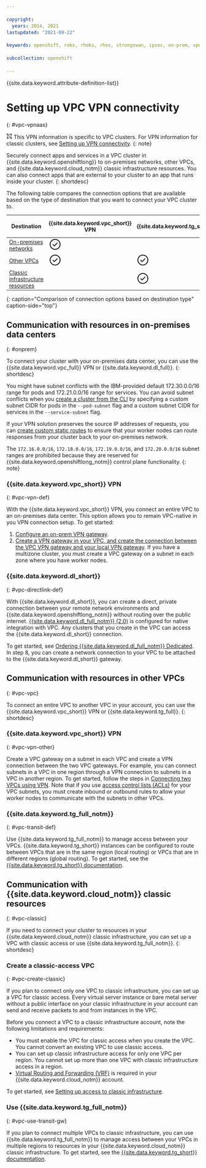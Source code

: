 ```yaml
---

copyright:
  years: 2014, 2021
lastupdated: "2021-09-22"

keywords: openshift, roks, rhoks, rhos, strongswan, ipsec, on-prem, vpnaas, direct link

subcollection: openshift

---
```


{{site.data.keyword.attribute-definition-list}}  


# Setting up VPC VPN connectivity
{: #vpc-vpnaas}

<img src="images/icon-vpc.png" alt="VPC infrastructure provider icon" width="15" style="width:15px; border-style: none"/> This VPN information is specific to VPC clusters. For VPN information for classic clusters, see [Setting up VPN connectivity](/docs/openshift?topic=openshift-vpn).
{: note}

Securely connect apps and services in a VPC cluster in {{site.data.keyword.openshiftlong}} to on-premises networks, other VPCs, and {{site.data.keyword.cloud_notm}} classic infrastructure resources. You can also connect apps that are external to your cluster to an app that runs inside your cluster.
{: shortdesc}

The following table compares the connection options that are available based on the type of destination that you want to connect your VPC cluster to.

| Destination | {{site.data.keyword.vpc_short}} VPN | {{site.data.keyword.tg_short}} | {{site.data.keyword.dl_short}} | Classic-access VPC |
|---|---|---|---|---|
| [On-premises networks](#onprem) |<img src="images/confirm.svg" width="32" alt="Feature available" style="width:32px;" />||<img src="images/confirm.svg" width="32" alt="Feature available" style="width:32px;" />||
| [Other VPCs](#vpc-vpc) |<img src="images/confirm.svg" width="32" alt="Feature available" style="width:32px;" />|<img src="images/confirm.svg" width="32" alt="Feature available" style="width:32px;" />|||
| [Classic infrastructure resources](#vpc-classic) ||<img src="images/confirm.svg" width="32" alt="Feature available" style="width:32px;" />||<img src="images/confirm.svg" width="32" alt="Feature available" style="width:32px;" />|
{: caption="Comparison of connection options based on destination type" caption-side="top"}

## Communication with resources in on-premises data centers
{: #onprem}

To connect your cluster with your on-premises data center, you can use the {{site.data.keyword.vpc_full}} VPN or {{site.data.keyword.dl_full}}.
{: shortdesc}

You might have subnet conflicts with the IBM-provided default 172.30.0.0/16 range for pods and 172.21.0.0/16 range for services. You can avoid subnet conflicts when you [create a cluster from the CLI](/docs/openshift?topic=openshift-kubernetes-service-cli#cli_cluster-create-vpc-gen2) by specifying a custom subnet CIDR for pods in the `--pod-subnet` flag and a custom subnet CIDR for services in the `--service-subnet` flag.

If your VPN solution preserves the source IP addresses of requests, you can [create custom static routes](/docs/openshift?topic=openshift-static-routes) to ensure that your worker nodes can route responses from your cluster back to your on-premises network.

The `172.16.0.0/16`, `172.18.0.0/16`, `172.19.0.0/16`, and `172.20.0.0/16` subnet ranges are prohibited because they are reserved for {{site.data.keyword.openshiftlong_notm}} control plane functionality.
{: note}

### {{site.data.keyword.vpc_short}} VPN
{: #vpc-vpn-def}

With the {{site.data.keyword.vpc_short}} VPN, you connect an entire VPC to an on-premises data center. This option allows you to remain VPC-native in you VPN connection setup. To get started:
1. [Configure an on-prem VPN gateway](/docs/vpc?topic=vpc-vpn-onprem-example#configuring-onprem-gateway).
2. [Create a VPN gateway in your VPC, and create the connection between the VPC VPN gateway and your local VPN gateway](/docs/vpc?topic=vpc-creating-a-vpc-using-the-ibm-cloud-console#vpn-ui). If you have a multizone cluster, you must create a VPC gateway on a subnet in each zone where you have worker nodes.

### {{site.data.keyword.dl_short}}
{: #vpc-directlink-def}

With {{site.data.keyword.dl_short}}, you can create a direct, private connection between your remote network environments and {{site.data.keyword.openshiftlong_notm}} without routing over the public internet. [{{site.data.keyword.dl_full_notm}} (2.0)](/docs/dl?topic=dl-get-started-with-ibm-cloud-dl) is configured for native integration with VPC. Any clusters that you create in the VPC can access the {{site.data.keyword.dl_short}} connection.

To get started, see [Ordering {{site.data.keyword.dl_full_notm}} Dedicated](/docs/dl?topic=dl-how-to-order-ibm-cloud-dl-dedicated). In step 8, you can create a network connection to your VPC to be attached to the {{site.data.keyword.dl_short}} gateway.


## Communication with resources in other VPCs
{: #vpc-vpc}

To connect an entire VPC to another VPC in your account, you can use the {{site.data.keyword.vpc_short}} VPN or {{site.data.keyword.tg_full}}.
{: shortdesc}

### {{site.data.keyword.vpc_short}} VPN
{: #vpc-vpn-other}

Create a VPC gateway on a subnet in each VPC and create a VPN connection between the two VPC gateways. For example, you can connect subnets in a VPC in one region through a VPN connection to subnets in a VPC in another region. To get started, follow the steps in [Connecting two VPCs using VPN](/docs/vpc?topic=vpc-vpn-example). Note that if you use [access control lists (ACLs)](/docs/openshift?topic=openshift-vpc-network-policy) for your VPC subnets, you must create inbound or outbound rules to allow your worker nodes to communicate with the subnets in other VPCs.

### {{site.data.keyword.tg_full_notm}}
{: #vpc-transit-def}

Use {{site.data.keyword.tg_full_notm}} to manage access between your VPCs. {{site.data.keyword.tg_short}} instances can be configured to route between VPCs that are in the same region (local routing) or VPCs that are in different regions (global routing). To get started, see the [{{site.data.keyword.tg_short}} documentation](/docs/transit-gateway?topic=transit-gateway-getting-started).


## Communication with {{site.data.keyword.cloud_notm}} classic resources
{: #vpc-classic}

If you need to connect your cluster to resources in your {{site.data.keyword.cloud_notm}} classic infrastructure, you can set up a VPC with classic access or use {{site.data.keyword.tg_full_notm}}.
{: shortdesc}

### Create a classic-access VPC
{: #vpc-create-classic}

If you plan to connect only one VPC to classic infrastructure, you can set up a VPC for classic access. Every virtual server instance or bare metal server without a public interface on your classic infrastructure in your account can send and receive packets to and from instances in the VPC.

Before you connect a VPC to a classic infrastructure account, note the following limitations and requirements:
* You must enable the VPC for classic access when you create the VPC. You cannot convert an existing VPC to use classic access.
* You can set up classic infrastructure access for only one VPC per region. You cannot set up more than one VPC with classic infrastructure access in a region.
* [Virtual Routing and Forwarding (VRF)](/docs/account?topic=account-vrf-service-endpoint#vrf) is required in your {{site.data.keyword.cloud_notm}} account.

To get started, see [Setting up access to classic infrastructure](/docs/vpc?topic=vpc-setting-up-access-to-classic-infrastructure).

### Use {{site.data.keyword.tg_full_notm}}
{: #vpc-use-transit-gw}

If you plan to connect multiple VPCs to classic infrastructure, you can use {{site.data.keyword.tg_full_notm}} to manage access between your VPCs in multiple regions to resources in your {{site.data.keyword.cloud_notm}} classic infrastructure. To get started, see the [{{site.data.keyword.tg_short}} documentation](/docs/transit-gateway?topic=transit-gateway-getting-started).


